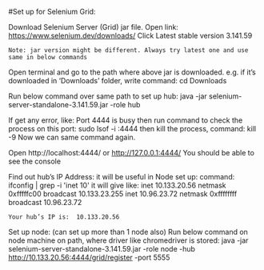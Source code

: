 #Set up for Selenium Grid:


Download  Selenium Server (Grid) jar file.
    Open link:  https://www.selenium.dev/downloads/
    Click Latest stable version 3.141.59

    Note: jar version might be different. Always try latest one and use same in below commands


Open terminal and go to the path where above jar is downloaded.
    e.g. if it’s downloaded in ‘Downloads’ folder, write command: cd Downloads


Run below command over same path to set up hub:
  java -jar selenium-server-standalone-3.141.59.jar -role hub

  If get any error, like: Port 4444 is busy
    then run command to check the process on this port: sudo lsof -i :4444
    then kill the process, command: kill -9 <process id from above command>
    Now we can same command again.


Open http://localhost:4444/ or http://127.0.0.1:4444/
    You should be able to see the console


Find out hub’s IP Address: it will be useful in Node set up:
    command: ifconfig | grep -i 'inet 10'
	it will give like:
			inet 10.133.20.56 netmask 0xfffffc00 broadcast 10.133.23.255
			inet 10.96.23.72 netmask 0xffffffff broadcast 10.96.23.72

    Your hub’s IP is:  10.133.20.56


Set up node:  (can set up more than 1 node also)
    Run below command on node machine on path, where driver like chromedriver is stored:
    java -jar selenium-server-standalone-3.141.59.jar -role node -hub http://10.133.20.56:4444/grid/register -port 5555
